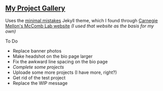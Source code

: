 ## [My Project Gallery](https://d-winker.github.io/)  
Uses the [minimal mistakes](https://mmistakes.github.io/minimal-mistakes/) Jekyll theme, which I found through [Carnegie Mellon's McComb Lab website](https://github.com/cmudrc/cmudrc.github.io) _(I used that website as the basis for my own)_  

To Do
- Replace banner photos
- Make headshot on the bio page larger
- Fix the awkward line spacing on the bio page
- _Complete some projects_
- Uploade some more projects (I have more, right?)
- Get rid of the test project
- Replace the WIP message
